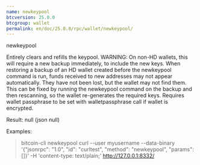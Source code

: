 ```yaml
---
name: newkeypool
btcversion: 25.0.0
btcgroup: wallet
permalink: en/doc/25.0.0/rpc/wallet/newkeypool/
---
```


newkeypool

Entirely clears and refills the keypool.
WARNING: On non-HD wallets, this will require a new backup immediately, to include the new keys.
When restoring a backup of an HD wallet created before the newkeypool command is run, funds received to
new addresses may not appear automatically. They have not been lost, but the wallet may not find them.
This can be fixed by running the newkeypool command on the backup and then rescanning, so the wallet
re-generates the required keys.
Requires wallet passphrase to be set with walletpassphrase call if wallet is encrypted.

Result:
null    (json null)

Examples:
> bitcoin-cli newkeypool 
> curl --user myusername --data-binary '{"jsonrpc": "1.0", "id": "curltest", "method": "newkeypool", "params": []}' -H 'content-type: text/plain;' http://127.0.0.1:8332/



